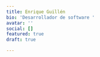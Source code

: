 ```yaml
---
title: Enrique Guillén
bio: 'Desarrollador de software '
avatar: ''
social: []
featured: true
draft: true

---
```

